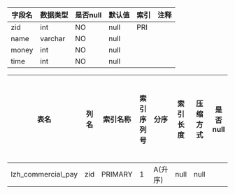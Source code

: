 |字段名|数据类型|是否null|默认值|索引|注释|
|------|--------|--------|------|----|----|
|zid|int|NO|null|PRI||
|name|varchar|NO|null|||
|money|int|NO|null|||
|time|int|NO|null|||



|表名|列名|索引名称|索引序列号|分序|索引长度|压缩方式|是否null|是否重复|唯一值数目估计值|索引方法|列中描述索引信息|索引注释|
|----|----|--------|----------|----|--------|--------|--------|--------|----------------|--------|----------------|--------|
|lzh_commercial_pay|zid|PRIMARY|1|A(升序)|null|null||NO|693|BTREE|||
